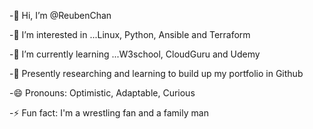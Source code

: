 -👋 Hi, I’m @ReubenChan

-👀 I’m interested in ...Linux, Python, Ansible and Terraform 

-🌱 I’m currently learning ...W3school, CloudGuru and Udemy

-💞️ Presently researching and learning to build up my portfolio in Github 

-😄 Pronouns: Optimistic, Adaptable, Curious

-⚡ Fun fact: I'm a wrestling fan and a family man
<!---
ReubenChan/ReubenChan is a ✨ special ✨ repository because its `README.md` (this file) appears on your GitHub profile.
You can click the Preview link to take a look at your changes.
--->
